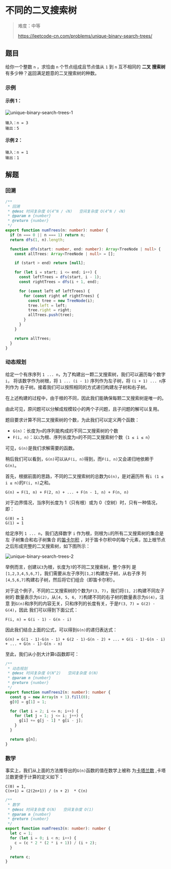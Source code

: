 # 不同的二叉搜索树

> 难度：中等
>
> https://leetcode-cn.com/problems/unique-binary-search-trees/

## 题目

给你一个整数 `n` ，求恰由 `n` 个节点组成且节点值从 `1` 到 `n` 互不相同的 **二叉
搜索树** 有多少种？返回满足题意的二叉搜索树的种数。

### 示例

#### 示例 1：

![unique-binary-search-trees-1](https://user-images.githubusercontent.com/54696834/159102067-44567cdb-7696-450b-9240-04a2ed454800.jpg)

```
输入：n = 3
输出：5
```

#### 示例 2：

```
输入：n = 1
输出：1
```

## 解题

### 回溯

```typescript
/**
 * 回溯
 * @desc 时间复杂度 O(4^N / √N)   空间复杂度 O(4^N / √N)
 * @param n {number}
 * @return {number}
 */
export function numTrees(n: number): number {
  if (n === 0 || n === 1) return n;
  return dfs(1, n).length;

  function dfs(start: number, end: number): Array<TreeNode | null> {
    const allTrees: Array<TreeNode | null> = [];

    if (start > end) return [null];

    for (let i = start; i <= end; i++) {
      const leftTrees = dfs(start, i - 1);
      const rightTrees = dfs(i + 1, end);

      for (const left of leftTrees) {
        for (const right of rightTrees) {
          const tree = new TreeNode(i);
          tree.left = left;
          tree.right = right;
          allTrees.push(tree);
        }
      }
    }

    return allTrees;
  }
}
```

### 动态规划

给定一个有序序列 `1 ... n`，为了构建出一颗二叉搜索树，我们可以遍历每个数字`i`，
将该数字作为树根，将 `1 ... (i - 1)` 序列作为左子树，将 `(i + 1) ... n`序列作为
右子树。接着我们可以按照相同的方式递归构建左子树和右子树。

在上述构建的过程中，由于根的不同，因此我们能确保每颗二叉搜索树是唯一的。

由此可见，原问题可以分解成规模较小的两个子问题，且子问题的解可以复用。

题目要求计算不同二叉搜索树的个数，为此我们可以定义两个函数：

- `G(n)`：长度为`n`的序列能构成的不同二叉搜索树的个数
- `F(i, n)`：以`i`为根、序列长度为`n`的不同二叉搜索树个数（`1 ≤ i ≤ n`）

可见，`G(n)`是我们求解需要的函数。

稍后我们可以看到，`G(n)`可以从`F(i, n)`得到，而`F(i, n)`又会递归地依赖于`G(n)`。

首先，根据前面的思路，不同的二叉搜索树的总数为`G(n)`，是对遍历所
有`i (1 ≤ i ≤ n)`的`F(i, n)`之和。

```
G(n) = F(1, n) + F(2, n) + ... + F(n - 1, n) + F(n, n)
```

对于边界情况，当序列长度为 1（只有根）或为 0（空树）时，只有一种情况，即：

```
G(0) = 1
G(1) = 1
```

给定序列 `1 ... n`，我们选择数字 `i` 作为根，则根为`i`的所有二叉搜索树的集合是左
子树集合和右子树集合
的[笛卡尔积](https://baike.baidu.com/item/%E7%AC%9B%E5%8D%A1%E5%B0%94%E4%B9%98%E7%A7%AF/6323173)
，对于笛卡尔积中的每个元素，加上根节点之后形成完整的二叉搜索树，如下图所示：

![unique-binary-search-trees-2](https://user-images.githubusercontent.com/54696834/159102054-9279894c-90de-4e7c-a36c-bd7165102c22.png)

举例而言，创建以`3`为根，长度为`7`的不同二叉搜索树，整个序列
是`[1,2,3,4,5,6,7]`，我们需要从左子序列`[1,2]`构建左子树，从右子序
列`[4,5,6,7]`构建右子树，然后将它们组合（即笛卡尔积）。

对于这个例子，不同的二叉搜索树的个数为`F(3, 7)`，我们将`[1, 2]`构建不同左子树的
数量表示为`G(2)`，从`[4, 5, 6, 7]`构建不同的右子树的数量表示为`G(4)`，注意
到`G(n)`和序列的内容无关，只和序列的长度有关，于是`F(3, 7) = G(2) · G(4)`，因此
我们可以得到下面公式：

```
F(i, n) = G(i - 1) · G(n - i)
```

因此我们结合上面的公式，可以得到`G(n)`的递归表达式：

```
G(n) = G(1 - 1)·G(n - 1) + G(2 - 1)·G(n - 2) + ... + G(i - 1)·G(n - i) + ... + G(n - 1)·G(n - n)
```

至此，我们从小到大计算`G`函数即可：

```typescript
/**
 * 动态规划
 * @desc 时间复杂度 O(N^2)   空间复杂度 O(N)
 * @param n {number}
 * @return {number}
 */
export function numTrees2(n: number): number {
  const g = new Array(n + 1).fill(0);
  g[0] = g[1] = 1;

  for (let i = 2; i <= n; i++) {
    for (let j = 1; j <= i; j++) {
      g[i] += g[j - 1] * g[i - j];
    }
  }

  return g[n];
}
```

### 数学

事实上，我们从上面的方法推导出的`G(n)`函数的值在数学上被称
为[卡塔兰数](https://baike.baidu.com/item/%E5%8D%A1%E7%89%B9%E5%85%B0%E6%95%B0/6125746)
,卡塔兰数更便于计算的定义如下：

```
C(0) = 1,
C(n+1) = (2(2n+1)) / (n + 2)  * C(n)
```

```typescript
/**
 * 数学
 * @desc 时间复杂度 O(N)   空间复杂度 O(1)
 * @param n {number}
 * @return {number}
 */
export function numTrees3(n: number): number {
  let c = 1;
  for (let i = 0; i < n; i++) {
    c = (c * 2 * (2 * i + 1)) / (i + 2);
  }

  return c;
}
```

